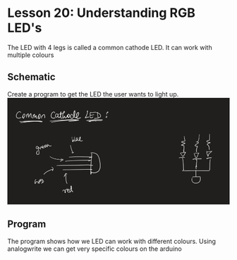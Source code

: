 # Lesson 20: Understanding RGB LED's
The LED with 4 legs is called a common cathode LED. It can work with multiple colours

## Schematic 
Create a program to get the LED the user wants to light up.
![Setup](images/img1.png)

## Program
The program shows how we LED can work with different colours. Using analogwrite we can get very specific colours on the arduino